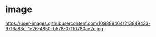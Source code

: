 # image

https://user-images.githubusercontent.com/109889464/213849433-9716a83c-1e26-4850-b578-07110780ae2c.jpg
